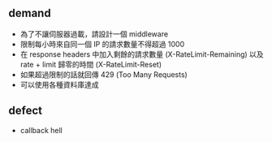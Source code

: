 ## demand

+ 為了不讓伺服器過載，請設計一個 middleware
+ 限制每小時來自同一個 IP 的請求數量不得超過 1000
+ 在 response headers 中加入剩餘的請求數量 (X-RateLimit-Remaining) 以及 rate + limit 歸零的時間 (X-RateLimit-Reset)
+ 如果超過限制的話就回傳 429 (Too Many Requests)
+ 可以使用各種資料庫達成

## defect
+ callback hell